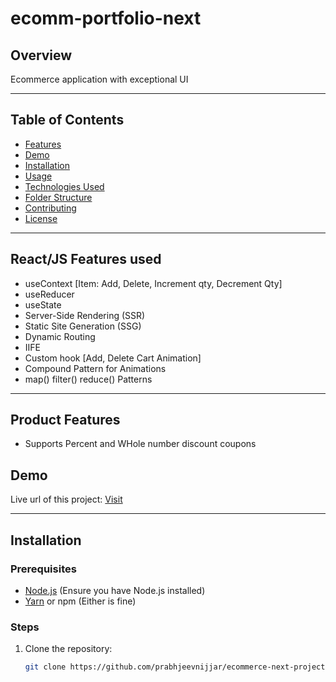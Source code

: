 # ecomm-portfolio-next

## Overview

Ecommerce application with exceptional UI

---

## Table of Contents

- [Features](#features)
- [Demo](#demo)
- [Installation](#installation)
- [Usage](#usage)
- [Technologies Used](#technologies-used)
- [Folder Structure](#folder-structure)
- [Contributing](#contributing)
- [License](#license)

---
## React/JS Features used
- useContext [Item: Add, Delete, Increment qty, Decrement Qty]
- useReducer
- useState
- Server-Side Rendering (SSR)
- Static Site Generation (SSG)
- Dynamic Routing
- IIFE
- Custom hook [Add, Delete Cart Animation]
- Compound Pattern for Animations
- map() filter() reduce() Patterns
---


## Product Features
- Supports Percent and WHole number discount coupons
## Demo

Live url of this project: [Visit](https://ecomm.prabhjeevnijjar.com/)

---

## Installation

### Prerequisites

- [Node.js](https://nodejs.org/) (Ensure you have Node.js installed)
- [Yarn](https://yarnpkg.com/) or npm (Either is fine)

### Steps

1. Clone the repository:
   ```bash
   git clone https://github.com/prabhjeevnijjar/ecommerce-next-project.git
   ```

